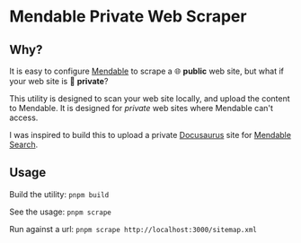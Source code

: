 # Mendable Private Web Scraper

## Why?

It is easy to configure [Mendable](https://mendable.ai) to scrape a :globe_with_meridians: **public** web site, but what if your web site is :closed_lock_with_key: **private**?

This utility is designed to scan your web site locally, and upload the content to Mendable.
It is designed for _private_ web sites where Mendable can't access.

I was inspired to build this to upload a private [Docusaurus](https://docusaurus.io) site for [Mendable Search](https://docs.mendable.ai/integrations/docusaurus).

## Usage

Build the utility:  `pnpm build`

See the usage:  `pnpm scrape`

Run against a url:  `pnpm scrape http://localhost:3000/sitemap.xml`
